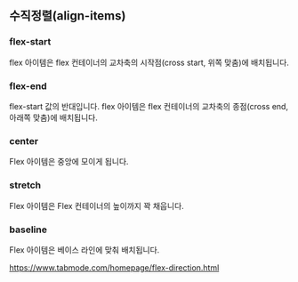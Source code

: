 
## 수직정렬(align-items)

### flex-start

flex 아이템은 flex 컨테이너의 교차축의 시작점(cross start, 위쪽 맞춤)에 배치됩니다.
### flex-end

flex-start 값의 반대입니다. flex 아이템은 flex 컨테이너의 교차축의 종점(cross end, 아래쪽 맞춤)에 배치됩니다.

### center

Flex 아이템은 중앙에 모이게 됩니다.

### stretch

Flex 아이템은 Flex 컨테이너의 높이까지 꽉 채웁니다.

### baseline

Flex 아이템은 베이스 라인에 맞춰 배치됩니다.


https://www.tabmode.com/homepage/flex-direction.html